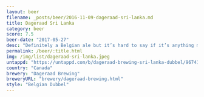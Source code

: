 ```yaml
---
layout: beer
filename: _posts/beer/2016-11-09-dageraad-sri-lanka.md
title: Dageraad Sri Lanka
category: beer
score: 7.5
beer-date: "2017-05-27"
desc: "Definitely a Belgian ale but it’s hard to say if it’s anything more"
permalink: /beer/:title.html
img: /img/list/dageraad-sri-lanka.jpeg
untappd: "https://untappd.com/b/dageraad-brewing-sri-lanka-dubbel/967412"
country: "Canada"
brewery: "Dageraad Brewing"
breweryURL: "brewery/dageraad-brewing.html"
style: "Belgian Dubbel"
---
```

